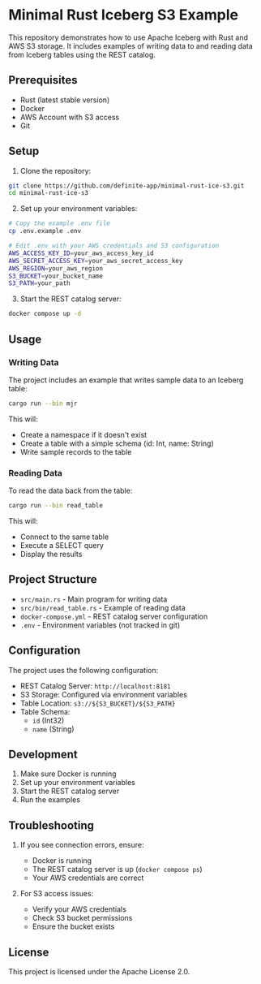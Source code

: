 # Minimal Rust Iceberg S3 Example

This repository demonstrates how to use Apache Iceberg with Rust and AWS S3 storage. It includes examples of writing data to and reading data from Iceberg tables using the REST catalog.

## Prerequisites

- Rust (latest stable version)
- Docker
- AWS Account with S3 access
- Git

## Setup

1. Clone the repository:
```bash
git clone https://github.com/definite-app/minimal-rust-ice-s3.git
cd minimal-rust-ice-s3
```

2. Set up your environment variables:
```bash
# Copy the example .env file
cp .env.example .env

# Edit .env with your AWS credentials and S3 configuration
AWS_ACCESS_KEY_ID=your_aws_access_key_id
AWS_SECRET_ACCESS_KEY=your_aws_secret_access_key
AWS_REGION=your_aws_region
S3_BUCKET=your_bucket_name
S3_PATH=your_path
```

3. Start the REST catalog server:
```bash
docker compose up -d
```

## Usage

### Writing Data

The project includes an example that writes sample data to an Iceberg table:

```bash
cargo run --bin mjr
```

This will:
- Create a namespace if it doesn't exist
- Create a table with a simple schema (id: Int, name: String)
- Write sample records to the table

### Reading Data

To read the data back from the table:

```bash
cargo run --bin read_table
```

This will:
- Connect to the same table
- Execute a SELECT query
- Display the results

## Project Structure

- `src/main.rs` - Main program for writing data
- `src/bin/read_table.rs` - Example of reading data
- `docker-compose.yml` - REST catalog server configuration
- `.env` - Environment variables (not tracked in git)

## Configuration

The project uses the following configuration:

- REST Catalog Server: `http://localhost:8181`
- S3 Storage: Configured via environment variables
- Table Location: `s3://${S3_BUCKET}/${S3_PATH}`
- Table Schema:
  - `id` (Int32)
  - `name` (String)

## Development

1. Make sure Docker is running
2. Set up your environment variables
3. Start the REST catalog server
4. Run the examples

## Troubleshooting

1. If you see connection errors, ensure:
   - Docker is running
   - The REST catalog server is up (`docker compose ps`)
   - Your AWS credentials are correct

2. For S3 access issues:
   - Verify your AWS credentials
   - Check S3 bucket permissions
   - Ensure the bucket exists

## License

This project is licensed under the Apache License 2.0. 